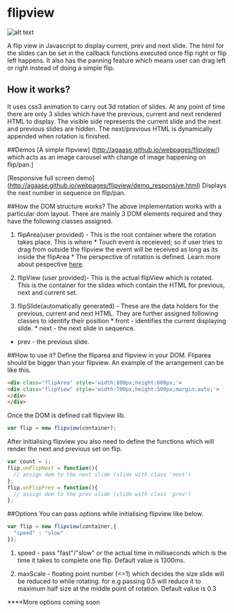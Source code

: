 flipview 
========

![alt text](https://lh4.googleusercontent.com/-WVO0MaxF3SM/U51mzlvMFRI/AAAAAAAAJfw/CZcNtTPSwBg/s279/flipview_sample.gif "This is what it looks like but more smoother.")

A flip view in Javascript to display current, prev and next slide. The html for the slides can be set in the callback functions executed once flip right or flip left happens. It also has the panning feature which means user can drag left or right instead of doing a simple flip. 


## How it works?
It uses css3 animation to carry out 3d rotation of slides. At any point of time there are only 3 slides which have the previous, current and next rendered HTML to display. The visible side represents the current slide and the next and previous slides are hidden. The next/previous HTML is dynamically appended when rotation is finished.


##Demos
[A simple flipview] (http://agaase.github.io/webpages/flipview/) which acts as an image carousel with change of image happening on flip/pan.] 

[Responsive full screen demo] (http://agaase.github.io/webpages/flipview/demo_responsive.html) Displays the next number in sequence on flip/pan.

##How the DOM structure works?
The above implementation works with a particular dom layout. There are mainly 3 DOM elements required and they have the following classes assigned.

  1. flipArea(user provided) - This is the root container where the rotation takes place. This is where 
    * Touch event is receieved; so if user tries to drag from outside the flipview the event will be received as long as its inside the flipArea
    * The perspective of rotation is defined. Learn more about pespective [here](https://developer.mozilla.org/en-US/docs/Web/CSS/perspective).
  
  2. flipView (user provided)-  This is the actual flipView which is rotated. This is the container for the slides which contain the HTML for previous, next and current set.
  3. flipSlide(automatically generated) - These are the data holders for the previous, current and next HTML. They are further assigned following classes to identify their position
    * front - identifies the current displaying slide.
    * next - the next slide in sequence.
  * prev - the previous slide.

##How to use it?
Define the fliparea and flipview in your DOM. Fliparea should be bigger than your flipview. An example of the arrangement can be like this.

```html
<div class="flipArea" style='width:800px;height:600px;'>
<div class="flipView" style='width:700px;height:500px;margin:auto;'>
</div>
</div>
```
Once the DOM is defined call flipview lib.
```javascript
var flip = new flipview(container);
```
After initialising flipview you also need to define the functions which will render the next and previous set on flip.
```javascript
var count = 1;
flip.onFlipNext = function(){
  // assign dom to the next slide (slide with class 'next')
};
flip.onFlipPrev = function(){
  // assign dom to the prev slide (slide with class 'prev')
};
```

##Options
You can pass options while initialising flipview like below.
```javascript
var flip = new flipview(container,{
  "speed" : "slow"
});
```

1. speed - pass "fast"/"slow" or the actual time in milliseconds which is the time it takes to complete one flip. Default value is 1300ms.

2. maxScale - floating point number (<=1) which decides the size slide will be reduced to while rotating. for e.g passing 0.5 will reduce it to maximum half size at the middle point of rotation. Default value is 0.3

****More options coming soon

